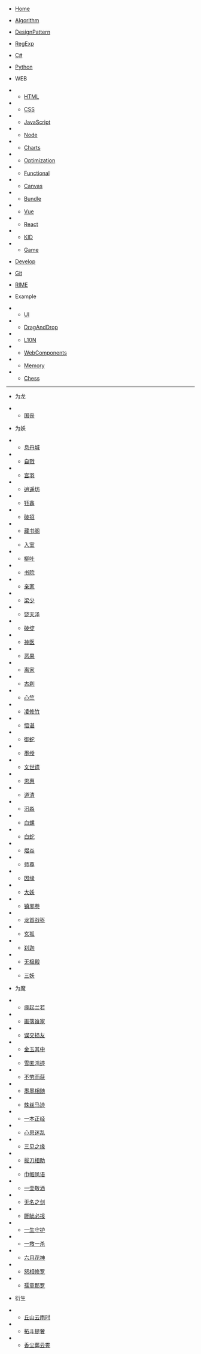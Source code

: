 - [Home](README.md)

- [Algorithm](/docs/Algorithm.md)
- [DesignPattern](/docs/DesignPattern.md)
- [RegExp](/docs/RegExp.md)
- [C#](/docs/Csharp.md)
- [Python](/docs/Python.md)

- WEB
- - [HTML](/docs/web/HTML.md)
- - [CSS](/docs/web/CSS.md)
- - [JavaScript](/docs/web/Javascript.md)
- - [Node](/docs/web/Nodejs.md)
- - [Charts](/docs/web/Charts.md)
- - [Optimization](/docs/web/Optimization.md)
- - [Functional](/docs/web/Functional.md)
- - [Canvas](/docs/web/Canvas.md)
- - [Bundle](/docs/web/Bundle.md)
- - [Vue](/docs/web/Vue.md)
- - [React](/docs/web/React.md)
- - [KID](/docs/web/Kid.md)
- - [Game](/docs/web/Game.md)

- [Develop](/docs/Develop.md)
- [Git](/docs/Git.md)
- [RIME](/docs/RIME.md)

- Example
- - [UI](/docs/web/UI.md)
- - [DragAndDrop](https://lokavit.github.io/notes/src/vanillajs/drag-and-drop/drag-and-drop.html)
- - [L10N](https://lokavit.github.io/notes/src/vanillajs/l10n.html)
- - [WebComponents](https://lokavit.github.io/notes/src/web-components/index.html)
- - [Memory](https://lokavit.github.io/notes/src/game/memory/index.html)
- - [Chess](https://lokavit.github.io/notes/src/game/chhess.html)

---

- 为龙
- - [国丧](/novel/为龙/01.国丧.md)

- 为妖
- - [息丹城](/novel/为妖/01.息丹城.md)
- - [自戮](/novel/为妖/02.自戮.md)
- - [宫羽](/novel/为妖/03.宫羽.md)
- - [逍遥坊](/novel/为妖/04.逍遥坊.md)
- - [钰鑫](/novel/为妖/05.钰鑫.md)
- - [破招](/novel/为妖/06.破招.md)
- - [藏书阁](/novel/为妖/07.藏书阁.md)
- - [入室](/novel/为妖/08.入室.md)
- - [柳叶](/novel/为妖/09.柳叶.md)
- - [书院](/novel/为妖/10.书院.md)
- - [亲家](/novel/为妖/11.亲家.md)
- - [梁少](/novel/为妖/12.梁少.md)
- - [饶天泽](/novel/为妖/13.饶天泽.md)
- - [破绽](/novel/为妖/14.破绽.md)
- - [神医](/novel/为妖/15.神医.md)
- - [恶果](/novel/为妖/16.恶果.md)
- - [离家](/novel/为妖/17.离家.md)
- - [古刹](/novel/为妖/18.古刹.md)
- - [心竺](/novel/为妖/19.心竺.md)
- - [凌修竹](/novel/为妖/20.凌修竹.md)
- - [悟谌](/novel/为妖/21.悟谌.md)
- - [御蛇](/novel/为妖/22.御蛇.md)
- - [墨绶](/novel/为妖/23.墨绶.md)
- - [文世遗](/novel/为妖/24.文世遗.md)
- - [恩惠](/novel/为妖/25.恩惠.md)
- - [道清](/novel/为妖/26.道清.md)
- - [汩淼](/novel/为妖/27.汩淼.md)
- - [白螺](/novel/为妖/28.白螺.md)
- - [白蛇](/novel/为妖/29.白蛇.md)
- - [煜焱](/novel/为妖/30.煜焱.md)
- - [师尊](/novel/为妖/31.师尊.md)
- - [因缘](/novel/为妖/32.因缘.md)
- - [大妖](/novel/为妖/33.大妖.md)
- - [镇邪卷](/novel/为妖/34.镇邪卷.md)
- - [龙首战盔](/novel/为妖/35.龙首战盔.md)
- - [玄狐](/novel/为妖/36.玄狐.md)
- - [刹迦](/novel/为妖/37.刹迦.md)
- - [无极殿](/novel/为妖/38.无极殿.md)
- - [三妖](/novel/为妖/39.三妖.md)

- 为魔
- - [缘起兰若](/novel/为魔/01.缘起兰若.md)
- - [画落谁家](/novel/为魔/02.画落谁家.md)
- - [误交损友](/novel/为魔/03.误交损友.md)
- - [金玉其中](/novel/为魔/04.金玉其中.md)
- - [雪匿鸿迹](/novel/为魔/05.雪匿鸿迹.md)
- - [不劳而获](/novel/为魔/06.不劳而获.md)
- - [墨墨相随](/novel/为魔/07.墨墨相随.md)
- - [蛛丝马迹](/novel/为魔/08.蛛丝马迹.md)
- - [一本正经](/novel/为魔/09.一本正经.md)
- - [心思迷乱](/novel/为魔/10.心思迷乱.md)
- - [三见之缘](/novel/为魔/11.三见之缘.md)
- - [拔刀相助](/novel/为魔/12.拔刀相助.md)
- - [巾帼凤语](/novel/为魔/13.巾帼凤语.md)
- - [一壶敬酒](/novel/为魔/14.一壶敬酒.md)
- - [无名之剑](/novel/为魔/15.无名之剑.md)
- - [睚眦必报](/novel/为魔/16.睚眦必报.md)
- - [一生守护](/novel/为魔/17.一生守护.md)
- - [一救一杀](/novel/为魔/18.一救一杀.md)
- - [六月花神](/novel/为魔/19.六月花神.md)
- - [怒相修罗](/novel/为魔/20.怒相修罗.md)
- - [孺童那罗](/novel/为魔/21.孺童那罗.md)

- 衍生
- - [丘山云雨时](/novel/衍生/丘山云雨时.md)
- - [拓斗提奢](/novel/衍生/拓斗提奢.md)
- - [香尘葬云霄](/novel/衍生/香尘葬云霄.md)
